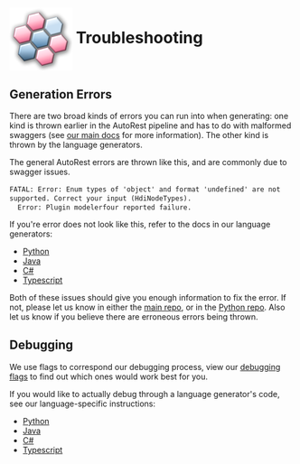 # <img align="center" src="./images/logo.png">  Troubleshooting

## Generation Errors

There are two broad kinds of errors you can run into when generating: one kind is thrown earlier in the AutoRest pipeline and has to do with malformed swaggers (see [our main docs][main_docs] for more information). The other kind is thrown by the language generators.

The general AutoRest errors are thrown like this, and are commonly due to swagger issues.

```
FATAL: Error: Enum types of 'object' and format 'undefined' are not supported. Correct your input (HdiNodeTypes).
  Error: Plugin modelerfour reported failure.
```

If you're error does not look like this, refer to the docs in our language generators:

- [Python][python_generation]
- [Java][java_generation]
- [C#][csharp_generation]
- [Typescript][typescript_generation]


Both of these issues should give you enough information to fix the error. If not, please let us know in either the [main repo][autorest_issues], or in the [Python repo][autorest_python_issues]. Also let us know if you believe
there are erroneous errors being thrown.

## Debugging

We use flags to correspond our debugging process, view our [debugging flags][debugging_flags] to find out which ones would work best for you.

If you would like to actually debug through a language generator's code, see our language-specific instructions:

- [Python][python_debug]
- [Java][java_debug]
- [C#][csharp_debug]
- [Typescript][typescript_debug]

<!-- LINKS -->
[main_docs]: https://github.com/Azure/autorest/tree/master/docs/generate/troubleshooting.md
[autorest_issues]: https://github.com/Azure/autorest/issues
[autorest_python_issues]: https://github.com/Azure/autorest.python/issues
[main_debugging]: https://github.com/Azure/autorest/tree/master/docs/generate/troubleshooting.md#debugging
[autorest_python_repo]: https://github.com/Azure/autorest.python/tree/autorestv3
[debugging_flags]: generate/flags.md#debugging-flags
[python_generation]: https://github.com/Azure/autorest.python/tree/autorestv3/docs/troubleshooting.md#generation-errors
[java_generation]: https://github.com/Azure/autorest.java/tree/v4/docs/troubleshooting.md#generation-errors
[csharp_generation]: https://github.com/Azure/autorest.csharp/tree/v3/docs/troubleshooting.md#generation-errors
[typescript_generation]: https://github.com/Azure/autorest.typescript/tree/v6/docs/troubleshooting.md#generation-errors
[python_debug]: https://github.com/Azure/autorest.python/tree/autorestv3/docs/troubleshooting.md#debugging
[java_debug]: https://github.com/Azure/autorest.java/tree/v4/docs/troubleshooting.md#debugging
[csharp_debug]: https://github.com/Azure/autorest.csharp/tree/v3/docs/troubleshooting.md#debugging
[typescript_debug]: https://github.com/Azure/autorest.typescript/tree/v6/docs/troubleshooting.md#debugging